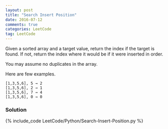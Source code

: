 ```yaml
---
layout: post
title: "Search Insert Position"
date: 2016-07-12
comments: true
categories: LeetCode
tag: LeetCode
---
```



Given a sorted array and a target value, return the index if the target is found. If not, return the index where it would be if it were inserted in order.

You may assume no duplicates in the array.

Here are few examples.

```
[1,3,5,6], 5 → 2
[1,3,5,6], 2 → 1
[1,3,5,6], 7 → 4
[1,3,5,6], 0 → 0
```

<!--more-->
### Solution

{% include_code LeetCode/Python/Search-Insert-Position.py %}
